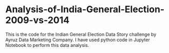 # Analysis-of-India-General-Election-2009-vs-2014

This is the code for the Indian General Election Data Story challenge by Ayruz Data Marketing Company. I have used python code in Jupyter Notebook to perform this data analysis.
